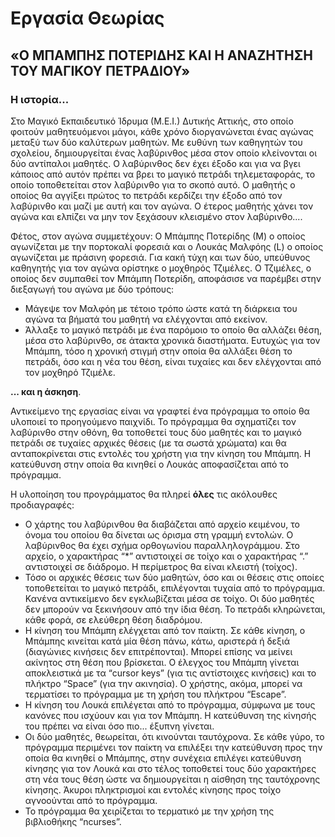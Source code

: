 # **Εργασία Θεωρίας**

## **«Ο ΜΠΑΜΠΗΣ ΠΟΤΕΡΙΔΗΣ ΚΑΙ Η ΑΝΑΖΗΤΗΣΗ ΤΟΥ ΜΑΓΙΚΟΥ ΠΕΤΡΑΔΙΟΥ»**

### **Η ιστορία...**

Στο Μαγικό Εκπαιδευτικό Ίδρυμα (Μ.Ε.Ι.) Δυτικής Αττικής, στο οποίο φοιτούν μαθητευόμενοι μάγοι, κάθε χρόνο διοργανώνεται ένας αγώνας μεταξύ των δύο καλύτερων μαθητών. Με ευθύνη των καθηγητών του σχολείου, δημιουργείται ένας λαβύρινθος μέσα στον οποίο κλείνονται οι δύο αντίπαλοι μαθητές. Ο λαβύρινθος δεν έχει έξοδο και για να βγει κάποιος από αυτόν πρέπει να βρει το μαγικό πετράδι τηλεμεταφοράς, το οποίο τοποθετείται στον λαβύρινθο για το σκοπό αυτό. Ο μαθητής ο οποίος θα αγγίξει πρώτος το πετράδι κερδίζει την έξοδο από τον λαβύρινθο και μαζί με αυτή και τον αγώνα. Ο έτερος μαθητής χάνει τον αγώνα και ελπίζει να μην τον ξεχάσουν κλεισμένο στον λαβύρινθο....

Φέτος, στον αγώνα συμμετέχουν: Ο Μπάμπης Ποτερίδης (Μ) ο οποίος αγωνίζεται με την πορτοκαλί φορεσιά και ο Λουκάς Μαλφόης (L) ο οποίος αγωνίζεται με πράσινη φορεσιά. Για κακή τύχη και των δύο, υπεύθυνος καθηγητής για τον αγώνα ορίστηκε ο μοχθηρός Τζιμέλες. Ο Τζιμέλες, ο οποίος δεν συμπαθεί τον Μπάμπη Ποτερίδη, αποφάσισε να παρέμβει στην διεξαγωγή του αγώνα με δύο τρόπους:

- Μάγεψε τον Μαλφόη με τέτοιο τρόπο ώστε κατά τη διάρκεια του αγώνα τα βήματά του μαθητή να ελέγχονται από εκείνον.
- Άλλαξε το μαγικό πετράδι με ένα παρόμοιο το οποίο θα αλλάζει θέση, μέσα στο λαβύρινθο, σε άτακτα χρονικά διαστήματα. Ευτυχώς για τον Μπάμπη, τόσο η χρονική στιγμή στην οποία θα αλλάξει θέση το πετράδι, όσο και η νέα του θέση, είναι τυχαίες και δεν ελέγχονται από τον μοχθηρό Τζιμέλε.

**... και η άσκηση**.

Αντικείμενο της εργασίας είναι να γραφτεί ένα πρόγραμμα το οποίο θα υλοποιεί το προηγούμενο παιχνίδι. Το πρόγραμμα θα σχηματίζει τον λαβύρινθο στην οθόνη, θα τοποθετεί τους δύο μαθητές και το μαγικό πετράδι σε τυχαίες αρχικές θέσεις (με τα σωστά χρώματα) και θα ανταποκρίνεται στις εντολές του χρήστη για την κίνηση του Μπάμπη. H κατεύθυνση στην οποία θα κινηθεί ο Λουκάς αποφασίζεται από το πρόγραμμα.

Η υλοποίηση του προγράμματος θα πληρεί **όλες** τις ακόλουθες προδιαγραφές:

- Ο χάρτης του λαβύρινθου θα διαβάζεται από αρχείο κειμένου, το όνομα του οποίου θα δίνεται ως όρισμα στη γραμμή εντολών. Ο λαβύρινθος θα έχει σχήμα ορθογωνίου παραλληλογράμμου. Στο αρχείο, ο χαρακτήρας “\*” αντιστοιχεί σε τοίχο και ο χαρακτήρας “.” αντιστοιχεί σε διάδρομο. Η περίμετρος θα είναι κλειστή (τοίχος).
- Τόσο οι αρχικές θέσεις των δύο μαθητών, όσο και οι θέσεις στις οποίες τοποθετείται το μαγικό πετράδι, επιλέγονται τυχαία από το πρόγραμμα. Κανένα αντικείμενο δεν εγκλωβίζεται μέσα σε τοίχο. Οι δύο μαθητές δεν μπορούν να ξεκινήσουν από την ίδια θέση. Το πετράδι κληρώνεται, κάθε φορά, σε ελεύθερη θέση διαδρόμου.
- Η κίνηση του Μπάμπη ελέγχεται από τον παίκτη. Σε κάθε κίνηση, ο Μπάμπης κινείται κατά μία θέση πάνω, κάτω, αριστερά ή δεξιά (διαγώνιες κινήσεις δεν επιτρέπονται). Μπορεί επίσης να μείνει ακίνητος στη θέση που βρίσκεται. Ο έλεγχος του Μπάμπη γίνεται αποκλειστικά με τα “cursor keys” (για τις αντίστοιχες κινήσεις) και το πλήκτρο “Space” (για την ακινησία). Ο χρήστης, ακόμα, μπορεί να τερματίσει το πρόγραμμα με τη χρήση του πλήκτρου “Escape”.
- Η κίνηση του Λουκά επιλέγεται από το πρόγραμμα, σύμφωνα με τους κανόνες που ισχύουν και για τον Μπάμπη. Η κατεύθυνση της κίνησής του πρέπει να είναι όσο πιο... έξυπνη γίνεται.
- Οι δύο μαθητές, θεωρείται, ότι κινούνται ταυτόχρονα. Σε κάθε γύρο, το πρόγραμμα περιμένει τον παίκτη να επιλέξει την κατεύθυνση προς την οποία θα κινηθεί ο Μπάμπης, στην συνέχεια επιλέγει κατεύθυνση κίνησης για τον Λουκά και στο τέλος τοποθετεί τους δύο χαρακτήρες στη νέα τους θέση ώστε να δημιουργείται η αίσθηση της ταυτόχρονης κίνησης. Άκυροι πληκτρισμοί και εντολές κίνησης προς τοίχο αγνοούνται από το πρόγραμμα.
- Το πρόγραμμα θα χειρίζεται το τερματικό με την χρήση της βιβλιοθήκης “ncurses”.
